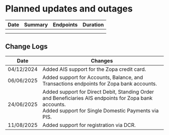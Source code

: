 # Planned updates and outages


| Date        | Summary        | Endpoints        | Duration |
|-------------|----------------|------------------|----------|
|             |                |                  |          |
|             |                |                  |          |


## Change Logs

| Date       | Changes                                                                                  |
|------------|------------------------------------------------------------------------------------------|
|04/12/2024  |Added AIS support for the Zopa credit card.   |
|06/06/2025  |Added support for Accounts, Balance, and Transactions endpoints for Zopa bank accounts.   |
|24/06/2025  |Added support for Direct Debit, Standing Order and Beneficiaries AIS endpoints for Zopa bank accounts.<br>Added support for Single Domestic Payments via PIS.
|11/08/2025  |Added support for registration via DCR.
